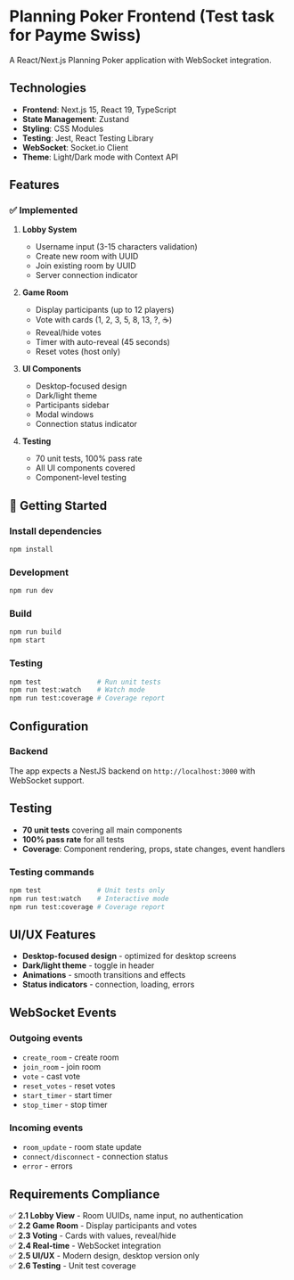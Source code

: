 # Planning Poker Frontend (Test task for Payme Swiss)

A React/Next.js Planning Poker application with WebSocket integration.

## Technologies

- **Frontend**: Next.js 15, React 19, TypeScript
- **State Management**: Zustand
- **Styling**: CSS Modules
- **Testing**: Jest, React Testing Library
- **WebSocket**: Socket.io Client
- **Theme**: Light/Dark mode with Context API

## Features

### ✅ Implemented

1. **Lobby System**
   - Username input (3-15 characters validation)
   - Create new room with UUID
   - Join existing room by UUID
   - Server connection indicator

2. **Game Room**
   - Display participants (up to 12 players)
   - Vote with cards (1, 2, 3, 5, 8, 13, ?, ☕️)
   - Reveal/hide votes
   - Timer with auto-reveal (45 seconds)
   - Reset votes (host only)

3. **UI Components**
   - Desktop-focused design
   - Dark/light theme
   - Participants sidebar
   - Modal windows
   - Connection status indicator

4. **Testing**
   - 70 unit tests, 100% pass rate
   - All UI components covered
   - Component-level testing



## 🚀 Getting Started

### Install dependencies
```bash
npm install
```

### Development
```bash
npm run dev
```

### Build
```bash
npm run build
npm start
```

### Testing
```bash
npm test              # Run unit tests
npm run test:watch    # Watch mode
npm run test:coverage # Coverage report
```

##  Configuration

### Backend
The app expects a NestJS backend on `http://localhost:3000` with WebSocket support.



## Testing

- **70 unit tests** covering all main components
- **100% pass rate** for all tests
- **Coverage**: Component rendering, props, state changes, event handlers

### Testing commands
```bash
npm test              # Unit tests only
npm run test:watch    # Interactive mode
npm run test:coverage # Coverage report
```

##  UI/UX Features

- **Desktop-focused design** - optimized for desktop screens
- **Dark/light theme** - toggle in header
- **Animations** - smooth transitions and effects
- **Status indicators** - connection, loading, errors

##  WebSocket Events

### Outgoing events
- `create_room` - create room
- `join_room` - join room
- `vote` - cast vote
- `reset_votes` - reset votes
- `start_timer` - start timer
- `stop_timer` - stop timer

### Incoming events
- `room_update` - room state update
- `connect/disconnect` - connection status
- `error` - errors

## Requirements Compliance

✅ **2.1 Lobby View** - Room UUIDs, name input, no authentication  
✅ **2.2 Game Room** - Display participants and votes  
✅ **2.3 Voting** - Cards with values, reveal/hide  
✅ **2.4 Real-time** - WebSocket integration  
✅ **2.5 UI/UX** - Modern design, desktop version only  
✅ **2.6 Testing** - Unit test coverage  
